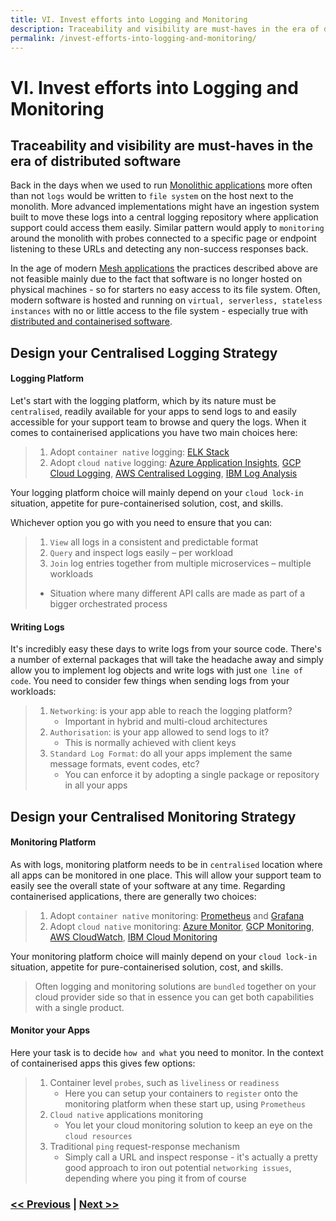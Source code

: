 ```yaml
---
title: VI. Invest efforts into Logging and Monitoring
description: Traceability and visibility are must-haves in the era of distributed software
permalink: /invest-efforts-into-logging-and-monitoring/
---
```


# VI. Invest efforts into Logging and Monitoring

## Traceability and visibility are must-haves in the era of distributed software

Back in the days when we used to run [Monolithic applications](https://en.wikipedia.org/wiki/Monolithic_application) more often than not `logs` would be written to `file system` on the host next to the monolith. More advanced implementations might have an ingestion system built to move these logs into a central logging repository where application support could access them easily. Similar pattern would apply to `monitoring` around the monolith with probes connected to a specific page or endpoint listening to these URLs and detecting any non-success responses back.

In the age of modern [Mesh applications](/adopt-mesh-app-and-service-architecture) the practices described above are not feasible mainly due to the fact that software is no longer hosted on physical machines - so for starters no easy access to its file system. Often, modern software is hosted and running on `virtual, serverless, stateless instances` with no or little access to the file system - especially true with [distributed and containerised software](/start-thinking-containers).

## Design your Centralised Logging Strategy

#### Logging Platform

Let's start with the logging platform, which by its nature must be `centralised`, readily available for your apps to send logs to and easily accessible for your support team to browse and query the logs. When it comes to containerised applications you have two main choices here:

> 1. Adopt `container native` logging: [ELK Stack](https://www.elastic.co/what-is/elk-stack)
> 2. Adopt `cloud native` logging: [Azure Application Insights](https://docs.microsoft.com/en-us/azure/azure-monitor/app/app-insights-overview), [GCP Cloud Logging](https://cloud.google.com/products/operations), [AWS Centralised Logging](https://aws.amazon.com/solutions/implementations/centralized-logging/), [IBM Log Analysis](https://cloud.ibm.com/docs/Log-Analysis-with-LogDNA?topic=Log-Analysis-with-LogDNA-getting-started)

Your logging platform choice will mainly depend on your `cloud lock-in` situation, appetite for pure-containerised solution, cost, and skills.

Whichever option you go with you need to ensure that you can: 
> 1. `View` all logs in a consistent and predictable format
> 2. `Query` and inspect logs easily – per workload
> 3. `Join` log entries together from multiple microservices – multiple workloads
>   - Situation where many different API calls are made as part of a bigger orchestrated process

#### Writing Logs

It's incredibly easy these days to write logs from your source code. There's a number of external packages that will take the headache away and simply allow you to implement log objects and write logs with just `one line of code`. You need to consider few things when sending logs from your workloads:

> 1. `Networking`: is your app able to reach the logging platform?
>     - Important in hybrid and multi-cloud architectures
> 2. `Authorisation`: is your app allowed to send logs to it?
>     - This is normally achieved with client keys
> 3. `Standard Log Format`: do all your apps implement the same message formats, event codes, etc?
>     - You can enforce it by adopting a single package or repository in all your apps

## Design your Centralised Monitoring Strategy

#### Monitoring Platform

As with logs, monitoring platform needs to be in `centralised` location where all apps can be monitored in one place. This will allow your support team to easily see the overall state of your software at any time. Regarding containerised applications, there are generally two choices:

> 1. Adopt `container native` monitoring: [Prometheus](https://prometheus.io/) and [Grafana](https://grafana.com/)
> 2. Adopt `cloud native` monitoring: [Azure Monitor](https://azure.microsoft.com/en-gb/services/monitor/), [GCP Monitoring](https://cloud.google.com/monitoring), [AWS CloudWatch](https://aws.amazon.com/cloudwatch/), [IBM Cloud Monitoring](https://cloud.ibm.com/docs/Monitoring-with-Sysdig?topic=Monitoring-with-Sysdig-getting-started)

Your monitoring platform choice will mainly depend on your `cloud lock-in` situation, appetite for pure-containerised solution, cost, and skills. 

> Often logging and monitoring solutions are `bundled` together on your cloud provider side so that in essence you can get both capabilities with a single product.

#### Monitor your Apps

Here your task is to decide `how and what` you need to monitor. In the context of containerised apps this gives few options:

> 1. Container level `probes`, such as `liveliness` or `readiness`
>     - Here you can setup your containers to `register` onto the monitoring platform when these start up, using `Prometheus`
> 2. `Cloud native` applications monitoring
>     - You let your cloud monitoring solution to keep an eye on the `cloud resources`
> 3. Traditional `ping` request-response mechanism
>     - Simply call a URL and inspect response - it's actually a pretty good approach to iron out potential `networking issues`, depending where you ping it from of course

### [<< Previous](/start-early-with-cicd-and-automation) | [Next >>](/cloud-first-strategy-is-the-theme-of-the-day)